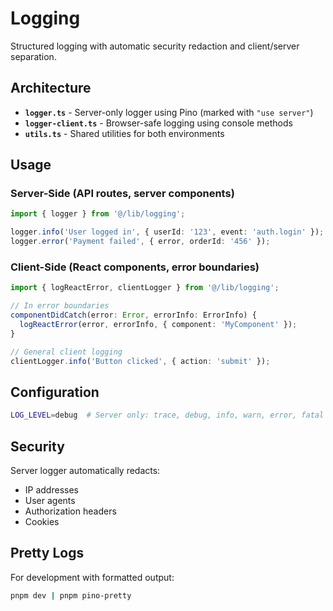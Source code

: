 # Logging

Structured logging with automatic security redaction and client/server separation.

## Architecture

- **`logger.ts`** - Server-only logger using Pino (marked with `"use server"`)
- **`logger-client.ts`** - Browser-safe logging using console methods
- **`utils.ts`** - Shared utilities for both environments

## Usage

### Server-Side (API routes, server components)
```typescript
import { logger } from '@/lib/logging';

logger.info('User logged in', { userId: '123', event: 'auth.login' });
logger.error('Payment failed', { error, orderId: '456' });
```

### Client-Side (React components, error boundaries)
```typescript
import { logReactError, clientLogger } from '@/lib/logging';

// In error boundaries
componentDidCatch(error: Error, errorInfo: ErrorInfo) {
  logReactError(error, errorInfo, { component: 'MyComponent' });
}

// General client logging
clientLogger.info('Button clicked', { action: 'submit' });
```

## Configuration

```bash
LOG_LEVEL=debug  # Server only: trace, debug, info, warn, error, fatal
```

## Security

Server logger automatically redacts:
- IP addresses
- User agents  
- Authorization headers
- Cookies

## Pretty Logs

For development with formatted output:
```bash
pnpm dev | pnpm pino-pretty
```